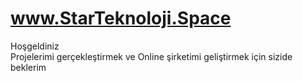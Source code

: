 # www.StarTeknoloji.Space 
Hoşgeldiniz      
Projelerimi gerçekleştirmek ve Online  şirketimi  geliştirmek için sizide beklerim
